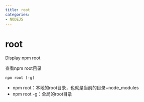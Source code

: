 ```yaml
---
title: root
categories: 
- NODEJS
---
```

# root
Display npm root

查看npm root目录

```
npm root [-g]
```
- npm root：本地的root目录，也就是当前的目录+node_modules
- npm root -g：全局的root目录
